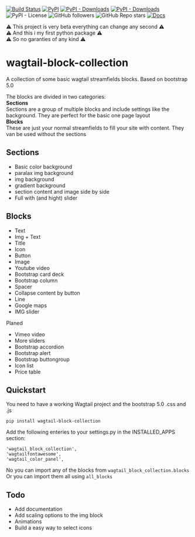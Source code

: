 [![Build Status](https://drone.sliceofbits.com/api/badges/slice-of-bits/wagtail-block-collection/status.svg)](https://drone.sliceofbits.com/slice-of-bits/wagtail-block-collection)
[![PyPI](https://img.shields.io/pypi/v/wagtail-block-collection)](https://pypi.org/project/wagtail-block-collection/)
[![PyPI - Downloads](https://img.shields.io/pypi/dw/wagtail-block-collection?label=downloads%2Fweek)](https://pypi.org/project/wagtail-block-collection/)
[![PyPI - Downloads](https://img.shields.io/pypi/dm/wagtail-block-collection?label=downloads%2Fmonth)](https://pypi.org/project/wagtail-block-collection/)
![PyPI - License](https://img.shields.io/pypi/l/wagtail-block-collection)
![GitHub followers](https://img.shields.io/github/followers/slice-of-bits?style=social)
![GitHub Repo stars](https://img.shields.io/github/stars/slice-of-bits/wagtail-block-collection?style=social)
[![Docs](https://img.shields.io/badge/docs-passing-brightgreen)](https://wagtail-block-collection.sliceofbits.com/)

:warning: This project is very beta everything can change any second :warning:️  
:warning: And this i my first python package :warning:️  
:warning: So no garanties of any kind :warning:️ 
# wagtail-block-collection
A collection of some basic wagtail streamfields blocks.
Based on bootstrap 5.0

The blocks are divided in two categories:  
**Sections**  
Sections are a group of multiple blocks and include settings like the background.
They are perfect for the basic one page layout  
**Blocks**  
These are just your normal streamfields to fill your site with content.
They van be used without the sections

## Sections
- Basic color background
- paralax img background
- img background
- gradient background
- section content and image side by side
- Full with (and hight) slider
## Blocks
- Text
- Img + Text
- Title
- Icon
- Button
- Image
- Youtube video
- Bootstrap card deck
- Bootstrap column
- Spacer
- Collapse content by button
- Line
- Google maps
- IMG slider

Planed
- Vimeo video
- More sliders
- Bootstrap accordion
- Bootstrap alert
- Bootstrap buttongroup
- Icon list
- Price table

## Quickstart
You need to have a working Wagtail project and the bootstrap 5.0 .css and .js
```
pip install wagtail-block-collection
```
Add the following enteries to your settings.py in the INSTALLED_APPS section:
```
'wagtail_block_collection',
'wagtailfontawesome',
'wagtail_color_panel',
```
No you can import any of the blocks from ``wagtail_block_collection.blocks``  
Or you can import them all using ``all_blocks``

## Todo
- Add documentation
- Add scaling options to the img block
- Animations
- Build a easy way to select icons
